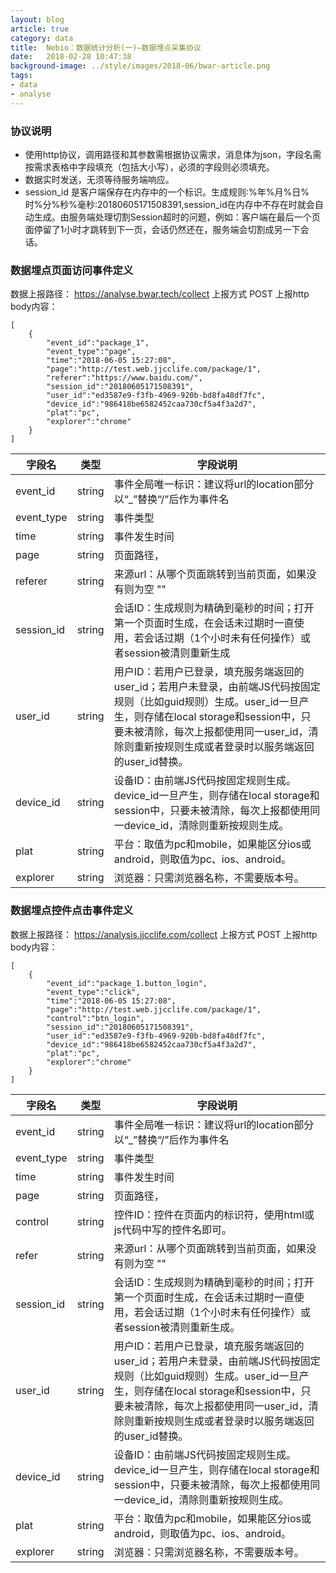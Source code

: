 ```yaml
---
layout: blog
article: true
category: data
title:  Nebio：数据统计分析(一)—数据埋点采集协议
date:   2018-02-28 10:47:38
background-image: ../style/images/2018-06/bwar-article.png
tags:
- data
- analyse
---
```



### 协议说明
* 使用http协议，调用路径和其参数需根据协议需求，消息体为json，字段名需按需求表格中字段填充（包括大小写），必须的字段则必须填充。
* 数据实时发送，无须等待服务端响应。
* session_id 是客户端保存在内存中的一个标识。生成规则:%年%月%日%时%分%秒%毫秒:20180605171508391,session_id在内存中不存在时就会自动生成。由服务端处理切割Session超时的问题，例如：客户端在最后一个页面停留了1小时才跳转到下一页，会话仍然还在，服务端会切割成另一下会话。

### 数据埋点页面访问事件定义
数据上报路径： https://analyse.bwar.tech/collect
上报方式  POST
上报http body内容：

```
[
    {
        "event_id":"package_1",
        "event_type":"page",
        "time":"2018-06-05 15:27:08",
        "page":"http://test.web.jjcclife.com/package/1",
        "referer":"https://www.baidu.com/",
        "session_id":"20180605171508391",
        "user_id":"ed3587e9-f3fb-4969-920b-bd8fa48df7fc",
        "device_id":"986418be6582452caa730cf5a4f3a2d7",
        "plat":"pc",
        "explorer":"chrome"
    }
]
```

| 字段名  | 类型  | 字段说明  |
| ------------ | ------------ | ------------ | 
| event_id | string | 事件全局唯一标识：建议将url的location部分以“_”替换“/”后作为事件名 |
| event_type | string | 事件类型 |
| time | string | 事件发生时间 |
| page | string | 页面路径，  |
| referer | string | 来源url：从哪个页面跳转到当前页面，如果没有则为空 ""  |
| session_id | string | 会话ID：生成规则为精确到毫秒的时间；打开第一个页面时生成，在会话未过期时一直使用，若会话过期（1个小时未有任何操作）或者session被清则重新生成  |
| user_id | string | 用户ID：若用户已登录，填充服务端返回的user_id；若用户未登录，由前端JS代码按固定规则（比如guid规则）生成。user_id一旦产生，则存储在local storage和session中，只要未被清除，每次上报都使用同一user_id，清除则重新按规则生成或者登录时以服务端返回的user_id替换。 |
| device_id | string | 设备ID：由前端JS代码按固定规则生成。device_id一旦产生，则存储在local storage和session中，只要未被清除，每次上报都使用同一device_id，清除则重新按规则生成。 |
| plat | string | 平台：取值为pc和mobile，如果能区分ios或android，则取值为pc、ios、android。 |
| explorer | string | 浏览器：只需浏览器名称，不需要版本号。 |


### 数据埋点控件点击事件定义
数据上报路径： https://analysis.jjcclife.com/collect
上报方式 POST
上报http body内容：

```
[
    {
        "event_id":"package_1.button_login",
        "event_type":"click",
        "time":"2018-06-05 15:27:08",
        "page":"http://test.web.jjcclife.com/package/1",
        "control":"btn_login",
        "session_id":"20180605171508391",
        "user_id":"ed3587e9-f3fb-4969-920b-bd8fa48df7fc",
        "device_id":"986418be6582452caa730cf5a4f3a2d7",
        "plat":"pc",
        "explorer":"chrome"
    }
]
```

| 字段名  | 类型  | 字段说明  |
| ------------ | ------------ | ------------ |
| event_id | string | 事件全局唯一标识：建议将url的location部分以“_”替换“/”后作为事件名 |
| event_type | string | 事件类型 |
| time | string | 事件发生时间 |
| page | string | 页面路径，  |
| control | string | 控件ID：控件在页面内的标识符，使用html或js代码中写的控件名即可。 |
| refer | string | 来源url：从哪个页面跳转到当前页面，如果没有则为空 ""  |
| session_id | string | 会话ID：生成规则为精确到毫秒的时间；打开第一个页面时生成，在会话未过期时一直使用，若会话过期（1个小时未有任何操作）或者session被清则重新生成。  |
| user_id | string | 用户ID：若用户已登录，填充服务端返回的user_id；若用户未登录，由前端JS代码按固定规则（比如guid规则）生成。user_id一旦产生，则存储在local storage和session中，只要未被清除，每次上报都使用同一user_id，清除则重新按规则生成或者登录时以服务端返回的user_id替换。 |
| device_id | string | 设备ID：由前端JS代码按固定规则生成。device_id一旦产生，则存储在local storage和session中，只要未被清除，每次上报都使用同一device_id，清除则重新按规则生成。 |
| plat | string | 平台：取值为pc和mobile，如果能区分ios或android，则取值为pc、ios、android。 |
| explorer | string | 浏览器：只需浏览器名称，不需要版本号。 |


